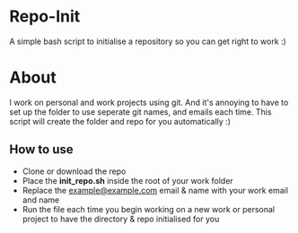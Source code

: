 # Repo-Init
A simple bash script to initialise a repository so you can get right to work :)

# About
I work on personal and work projects using git. And it's annoying to have to set up the folder to use seperate git names, and emails each time. This script will create the folder and repo for you automatically :)

## How to use
- Clone or download the repo
- Place the **init_repo.sh** inside the root of your work folder
- Replace the example@example.com email & name with your work email and name
- Run the file each time you begin working on a new work or personal project to have the directory & repo initialised for you
